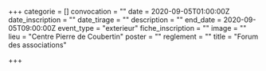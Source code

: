 +++
categorie = []
convocation = ""
date = 2020-09-05T01:00:00Z
date_inscription = ""
date_tirage = ""
description = ""
end_date = 2020-09-05T09:00:00Z
event_type = "exterieur"
fiche_inscription = ""
image = ""
lieu = "Centre Pierre de Coubertin"
poster = ""
reglement = ""
title = "Forum des associations"

+++
